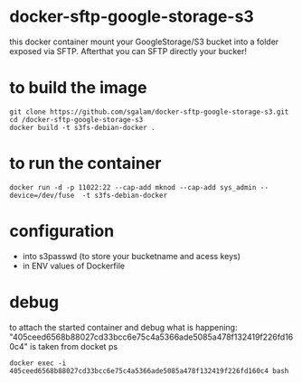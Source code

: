 # docker-sftp-google-storage-s3
this docker container mount your GoogleStorage/S3 bucket into a folder exposed via SFTP. Afterthat you can SFTP directly your bucker!

# to build the image
```
git clone https://github.com/sgalam/docker-sftp-google-storage-s3.git
cd /docker-sftp-google-storage-s3
docker build -t s3fs-debian-docker .
```

# to run the container
```
docker run -d -p 11022:22 --cap-add mknod --cap-add sys_admin --device=/dev/fuse  -t s3fs-debian-docker
```
# configuration 
- into s3passwd (to store your bucketname and acess keys) 
- in ENV values of Dockerfile

# debug
to attach the started container and debug what is happening:
"405ceed6568b88027cd33bcc6e75c4a5366ade5085a478f132419f226fd160c4" is taken from docket ps
```
docker exec -i 405ceed6568b88027cd33bcc6e75c4a5366ade5085a478f132419f226fd160c4 bash
```
